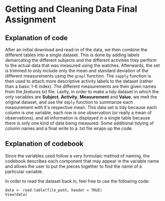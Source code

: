 # Getting and Cleaning Data Final Assignment

## Explanation of code

After an initial download and read-in of the data, we then combine the different tables into a single dataset. This is done by adding labels demarcating the different subjects and the different activities they perform to the actual data that was measured using the watches.  Afterwards, the set is trimmed to only include only the mean and standard deviation of the different measurements using the `grepl` function. The `sapply` function is then used to attach more descriptive activity labels to the dataset (rather than a basic 1-6 index). The different measurements are then given names from the *features.txt* file. Lastly, in order to make a tidy dataset in which the only variables are **Subject**, **Activity**, **Measurement** and **Value**, we melt the original dataset, and use the `ddply` function to summarize each measurement with it's respective mean. This data set is tidy because each column is one variable, each row is one observation (or really a mean of observations), and all information is displayed in a single table because there is only one kind of data being measured. Some additional tidying of column names and a final write to a .txt file wraps up the code.

## Explanation of codebook

Since the variables used follow a very formulaic method of naming, the codebook describes each component that may appear in the variable name and allows the user to put the pieces together to find the name of a particular variable.

In order to read the dataset back in, feel free to use the following code:

```
data <- read.table(file_path, header = TRUE)
View(data)
```